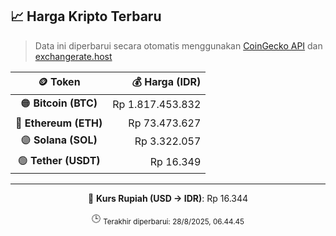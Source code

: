 

<!-- HARGA_KRIPTO -->
## 📈 Harga Kripto Terbaru

> Data ini diperbarui secara otomatis menggunakan [CoinGecko API](https://www.coingecko.com/) dan [exchangerate.host](https://exchangerate.host/)

<div align="center">

| 🪙 Token | 💰 Harga (IDR) |
|:------:|---------------:|
| 🟠 **Bitcoin (BTC)**   | Rp 1.817.453.832 |
| 🔵 **Ethereum (ETH)**  | Rp 73.473.627 |
| 🟣 **Solana (SOL)**    | Rp 3.322.057 |
| 🟢 **Tether (USDT)**   | Rp 16.349 |

---

💱 **Kurs Rupiah (USD → IDR)**: Rp 16.344

🕒 <sub>Terakhir diperbarui: 28/8/2025, 06.44.45</sub>

</div>
<!-- /HARGA_KRIPTO -->